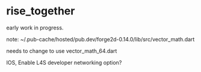 # rise_together

early work in progress.


note: ~/.pub-cache/hosted/pub.dev/forge2d-0.14.0/lib/src/vector_math.dart

needs to change to use vector_math_64.dart


IOS, Enable L4S developer networking option?
